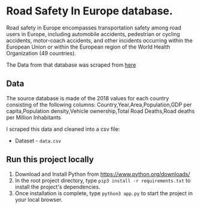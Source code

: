 # Road Safety In Europe database. 

Road safety in Europe encompasses transportation safety among road users in Europe, including automobile accidents, pedestrian or cycling accidents, motor-coach accidents, and other incidents occurring within the European Union or within the European region of the World Health Organization (49 countries). 

The Data from that database was scraped from [here]

[here]: https://en.wikipedia.org/wiki/Road_safety_in_Europe



## Data

The source database is made of the 2018 values for each country consisting of the following columns:
Country,Year,Area,Population,GDP per capita,Population density,Vehicle ownership,Total Road Deaths,Road deaths per Million Inhabitants

I scraped this data and cleaned into a csv file:
* Dataset - ```data.csv```


## Run this project locally

1. Download and Install Python from https://www.python.org/downloads/
2. In the root project directory, type ``pip3 install -r requirements.txt`` to install the project's dependencies.
3. Once installation is complete, type ``python3 app.py`` to start the project in your local browser.




